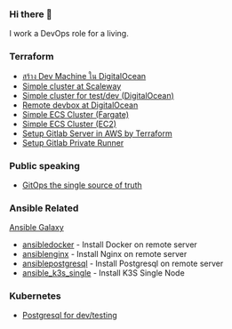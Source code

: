 ### Hi there 👋

I work a DevOps role for a living.

### Terraform

* [สร้าง Dev Machine ใน DigitalOcean](https://medium.com/@amaudy/1372a89e94f5)
* [Simple cluster at Scaleway](https://github.com/amaudy/simple-k8s-cluster-scaleway)
* [Simple cluster for test/dev (DigitalOcean)](https://github.com/amaudy/do-k8s-sandbox)
* [Remote devbox at DigitalOcean](https://github.com/amaudy/do-devbox)
* [Simple ECS Cluster (Fargate)](https://github.com/amaudy/simple-ecs-fargate)
* [Simple ECS Cluster (EC2)](https://github.com/amaudy/simple-ecs-ec2)
* [Setup Gitlab Server in AWS by Terraform](https://github.com/amaudy/gitlab-aws)
* [Setup Gitlab Private Runner](https://github.com/amaudy/gitlab-runner-ec2)

### Public speaking

* [GitOps the single source of truth](https://www.youtube.com/watch?v=wxHcV1qhiiU)

### Ansible Related

[Ansible Galaxy](https://galaxy.ansible.com/amaudy)

* [ansibledocker](https://galaxy.ansible.com/amaudy/ansibledocker) - Install Docker on remote server
* [ansiblenginx](https://galaxy.ansible.com/amaudy/ansible_nginx) - Install Nginx on remote server
* [ansiblepostgresql](https://galaxy.ansible.com/amaudy/ansible_postgresql) - Install Postgresql on remote server
* [ansible_k3s_single](https://galaxy.ansible.com/amaudy/ansible_k3s_single) - Install K3S Single Node

### Kubernetes

* [Postgresql for dev/testing](https://github.com/amaudy/k8s-postgresql)
